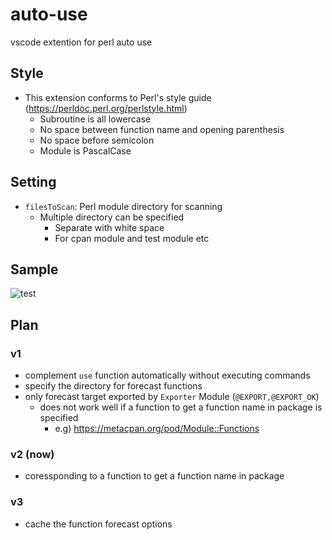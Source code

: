 # auto-use
vscode extention for perl auto use

## Style
- This extension conforms to Perl's style guide (https://perldoc.perl.org/perlstyle.html)
  - Subroutine is all lowercase
  - No space between function name and opening parenthesis
  - No space before semicolon
  - Module is PascalCase

## Setting
- `filesToScan`: Perl module directory for scanning
  - Multiple directory can be specified
    - Separate with white space
    - For cpan module and test module etc

## Sample
![test](https://user-images.githubusercontent.com/31027514/77447249-d178da80-6e32-11ea-860f-e982c8b0570e.gif)

## Plan
### v1
- complement `use` function automatically without executing commands
- specify the directory for forecast functions
- only forecast target exported by `Exporter` Module (`@EXPORT,@EXPORT_OK`)
  - does not work well if a function to get a function name in package is specified
    - e.g) https://metacpan.org/pod/Module::Functions

### v2 (now)
- coressponding to a function to get a function name in package

### v3
- cache the function forecast options
